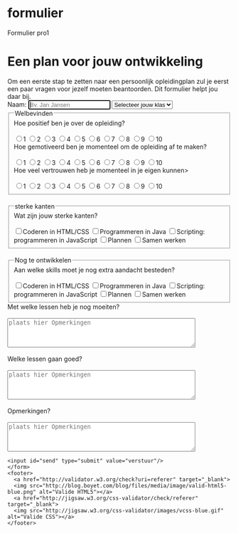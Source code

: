 # formulier
Formulier pro1
<!DOCTYPE html>
<html lang="nl">
  <head>
    <title> POP </title>
    <meta charset="utf-8">
    <meta name="description" content="formulier">
    <meta name="keywords" content="formulier">
    <meta name="author" content="Twan Lases">
    <link rel="stylesheet" href="style.css">
  </head>
  <body>
    <form action="http://bla.hosts.ma-cloud.nl/pop.php" method="get">
    <h1> Een plan voor jouw ontwikkeling</h1>
    Om een eerste stap te zetten naar een persoonlijk opleidingplan zul je eerst een paar vragen voor jezelf moeten beantoorden. Dit formulier helpt jou daar bij.
    <br>
    Naam:  <input type="text" placeholder="Bv. Jan Jansen" required autofocus>
    <select name="class" id="class" required>
      <option value="">Selecteer jouw klas</option>
      <option value="class">MG1A</option>
      <option value="class">MG1B</option>
      <option value="class">MG1C</option>
      <option value="class">MG1D</option>
    </select>
    <br>
    <fieldset>
      <legend>Welbevinden</legend>
        Hoe positief ben je over de opleiding?
        <br>
        <br>
        <input type="radio" name="cijfer" value="1">1
        <input type="radio" name="cijfer" value="2">2
        <input type="radio" name="cijfer" value="3">3
        <input type="radio" name="cijfer" value="4">4
        <input type="radio" name="cijfer" value="5">5
        <input type="radio" name="cijfer" value="6">6
        <input type="radio" name="cijfer" value="7">7
        <input type="radio" name="cijfer" value="8">8
        <input type="radio" name="cijfer" value="9">9
        <input type="radio" name="cijfer" value="10">10
        <br>
        Hoe gemotiveerd ben je momenteel om de opleiding af te maken?
        <br>
        <br>
        <input type="radio" name="motivatie" value="1">1
        <input type="radio" name="motivatie" value="2">2
        <input type="radio" name="motivatie" value="3">3
        <input type="radio" name="motivatie" value="4">4
        <input type="radio" name="motivatie" value="5">5
        <input type="radio" name="motivatie" value="6">6
        <input type="radio" name="motivatie" value="7">7
        <input type="radio" name="motivatie" value="8">8
        <input type="radio" name="motivatie" value="9">9
        <input type="radio" name="motivatie" value="10">10
        <br>
        Hoe veel vertrouwen heb je momenteel in je eigen kunnen>
        <br>
        <br>
        <input type="radio" name="vertrouwen" value="1">1
        <input type="radio" name="vertrouwen" value="2">2
        <input type="radio" name="vertrouwen" value="3">3
        <input type="radio" name="vertrouwen" value="4">4
        <input type="radio" name="vertrouwen" value="5">5
        <input type="radio" name="vertrouwen" value="6">6
        <input type="radio" name="vertrouwen" value="7">7
        <input type="radio" name="vertrouwen" value="8">8
        <input type="radio" name="vertrouwen" value="9">9
        <input type="radio" name="vertrouwen" value="10">10
    </fieldset>
    <br>
    <fieldset>
      <legend>sterke kanten</legend>
      Wat zijn jouw sterke kanten?
      <br>
      <br>
      <input type="checkbox" name="sterke" value="Coderen in HTML/CSS">Coderen in HTML/CSS
      <input type="checkbox" name="sterke" value="Programmeren in Java">Programmeren in Java
      <input type="checkbox" name="sterke" value="Scripting: programmeren in JavaScript">Scripting: programmeren in JavaScript
      <input type="checkbox" name="sterke" value="Plannen">Plannen
      <input type="checkbox" name="sterke" value="Samen werken">Samen werken
    </fieldset>
    <br>
    <fieldset>
      <legend>Nog te ontwikkelen</legend>
      Aan welke skills moet je nog extra aandacht besteden?
      <br>
      <br>
      <input type="checkbox" name="Skillz" value="Skillz">Coderen in HTML/CSS
      <input type="checkbox" name="Skillz" value="Skillz">Programmeren in Java
      <input type="checkbox" name="Skillz" value="Skillz">Scripting: programmeren in JavaScript
      <input type="checkbox" name="Skillz" value="Skillz">Plannen
      <input type="checkbox" name="Skillz" value="Skillz">Samen werken
    </fieldset>
    Met welke lessen heb je nog moeiten?
    <br>
    <br>
    <textarea rows="4" cols="50" id="textArea" placeholder="plaats hier Opmerkingen"></textarea>
    <br>
    <br>
    Welke lessen gaan goed?
    <br>
    <br>
    <textarea rows="4" cols="50" id="textArea" placeholder="plaats hier Opmerkingen"></textarea>
    <br>
    <br>
    Opmerkingen?
    <br>
    <br>
    <textarea rows="4" cols="50" id="textArea" placeholder="plaats hier Opmerkingen"></textarea>

    <input id="send" type="submit" value="verstuur"/>
    </form>
    <footer>
      <a href="http://validator.w3.org/check?uri=referer" target="_blank">
      <img src="http://blog.boyet.com/blog/files/media/image/valid-html5-blue.png" alt="Valide HTML5"></a>
      <a href="http://jigsaw.w3.org/css-validator/check/referer" target="_blank">
      <img src="http://jigsaw.w3.org/css-validator/images/vcss-blue.gif" alt="Valide CSS"></a>
    </footer>
  </body>
</html>
